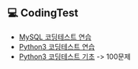 ## 💻 CodingTest

- [MySQL 코딩테스트 연습](https://xod22.tistory.com/category/MySQL?page=2)
- [Python3 코딩테스트 연습](https://school.programmers.co.kr/learn/challenges?order=recent&page=1&languages=python3&levels=1)
- [Python3 코딩테스트 기초](https://school.programmers.co.kr/learn/challenges/beginner?order=acceptance_desc&page=1&languages=python3) -> 100문제
